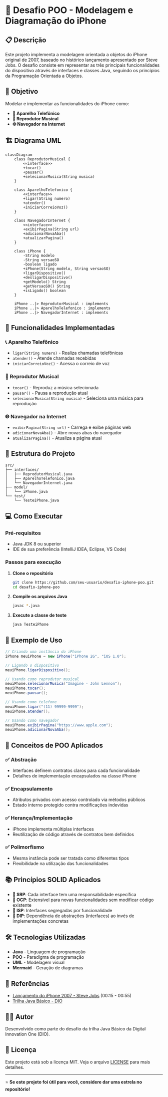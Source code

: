 # 📱 Desafio POO - Modelagem e Diagramação do iPhone

## 📋 Descrição

Este projeto implementa a modelagem orientada a objetos do iPhone original de 2007, baseado no histórico lançamento apresentado por Steve Jobs. O desafio consiste em representar as três principais funcionalidades do dispositivo através de interfaces e classes Java, seguindo os princípios da Programação Orientada a Objetos.

## 🎯 Objetivo

Modelar e implementar as funcionalidades do iPhone como:
- **📱 Aparelho Telefônico**
- **🎵 Reprodutor Musical**
- **🌐 Navegador na Internet**

## 🏗️ Diagrama UML

```mermaid
classDiagram
    class ReprodutorMusical {
        <<interface>>
        +tocar()
        +pausar()
        +selecionarMusica(String musica)
    }
    
    class AparelhoTelefonico {
        <<interface>>
        +ligar(String numero)
        +atender()
        +iniciarCorreioVoz()
    }
    
    class NavegadorInternet {
        <<interface>>
        +exibirPagina(String url)
        +adicionarNovaAba()
        +atualizarPagina()
    }
    
    class iPhone {
        -String modelo
        -String versaoSO
        -boolean ligado
        +iPhone(String modelo, String versaoSO)
        +ligarDispositivo()
        +desligarDispositivo()
        +getModelo() String
        +getVersaoSO() String
        +isLigado() boolean
    }
    
    iPhone ..|> ReprodutorMusical : implements
    iPhone ..|> AparelhoTelefonico : implements
    iPhone ..|> NavegadorInternet : implements
```

## 🚀 Funcionalidades Implementadas

### 📞 Aparelho Telefônico
- `ligar(String numero)` - Realiza chamadas telefônicas
- `atender()` - Atende chamadas recebidas
- `iniciarCorreioVoz()` - Acessa o correio de voz

### 🎵 Reprodutor Musical
- `tocar()` - Reproduz a música selecionada
- `pausar()` - Pausa a reprodução atual
- `selecionarMusica(String musica)` - Seleciona uma música para reprodução

### 🌐 Navegador na Internet
- `exibirPagina(String url)` - Carrega e exibe páginas web
- `adicionarNovaAba()` - Abre novas abas do navegador
- `atualizarPagina()` - Atualiza a página atual

## 📁 Estrutura do Projeto

```
src/
├── interfaces/
│   ├── ReprodutorMusical.java
│   ├── AparelhoTelefonico.java
│   └── NavegadorInternet.java
├── model/
│   └── iPhone.java
└── test/
    └── TesteiPhone.java
```

## 💻 Como Executar

### Pré-requisitos
- Java JDK 8 ou superior
- IDE de sua preferência (IntelliJ IDEA, Eclipse, VS Code)

### Passos para execução

1. **Clone o repositório**
   ```bash
   git clone https://github.com/seu-usuario/desafio-iphone-poo.git
   cd desafio-iphone-poo
   ```

2. **Compile os arquivos Java**
   ```bash
   javac *.java
   ```

3. **Execute a classe de teste**
   ```bash
   java TesteiPhone
   ```

## 🧪 Exemplo de Uso

```java
// Criando uma instância do iPhone
iPhone meuiPhone = new iPhone("iPhone 2G", "iOS 1.0");

// Ligando o dispositivo
meuiPhone.ligarDispositivo();

// Usando como reprodutor musical
meuiPhone.selecionarMusica("Imagine - John Lennon");
meuiPhone.tocar();
meuiPhone.pausar();

// Usando como telefone
meuiPhone.ligar("(11) 99999-9999");
meuiPhone.atender();

// Usando como navegador
meuiPhone.exibirPagina("https://www.apple.com");
meuiPhone.adicionarNovaAba();
```

## 🎨 Conceitos de POO Aplicados

### ✅ **Abstração**
- Interfaces definem contratos claros para cada funcionalidade
- Detalhes de implementação encapsulados na classe iPhone

### ✅ **Encapsulamento**
- Atributos privados com acesso controlado via métodos públicos
- Estado interno protegido contra modificações indevidas

### ✅ **Herança/Implementação**
- iPhone implementa múltiplas interfaces
- Reutilização de código através de contratos bem definidos

### ✅ **Polimorfismo**
- Mesma instância pode ser tratada como diferentes tipos
- Flexibilidade na utilização das funcionalidades

## 📚 Princípios SOLID Aplicados

- **🔹 SRP**: Cada interface tem uma responsabilidade específica
- **🔹 OCP**: Extensível para novas funcionalidades sem modificar código existente
- **🔹 ISP**: Interfaces segregadas por funcionalidade
- **🔹 DIP**: Dependência de abstrações (interfaces) ao invés de implementações concretas

## 🛠️ Tecnologias Utilizadas

- **Java** - Linguagem de programação
- **POO** - Paradigma de programação
- **UML** - Modelagem visual
- **Mermaid** - Geração de diagramas

## 📖 Referências

- [Lançamento do iPhone 2007 - Steve Jobs](https://www.youtube.com/watch?v=MnrJzXM7a6o) (00:15 - 00:55)
- [Trilha Java Básico - DIO](https://github.com/digitalinnovationone/trilha-java-basico)

## 👨‍💻 Autor

Desenvolvido como parte do desafio da trilha Java Básico da Digital Innovation One (DIO).

## 📄 Licença

Este projeto está sob a licença MIT. Veja o arquivo [LICENSE](LICENSE) para mais detalhes.

---

⭐ **Se este projeto foi útil para você, considere dar uma estrela no repositório!**
